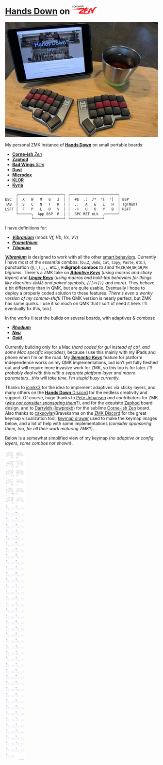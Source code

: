 # [**Hands Down**](http://handsdownlayout.com) on ![zen pic](zenlogo.png)

![zen pic](zen.jpg)

My personal ZMK instance of [**Hands Down**](http://handsdownlayout.com) on small portable boards:

- [**Corne-ish** *Zen*](https://www.reddit.com/r/ErgoMechKeyboards/comments/reyulp/my_new_zen/) 
- [**Zaphod**](https://www.reddit.com/r/ErgoMechKeyboards/comments/1130oor/zaphod_in_café_society/)
- [**Bad Wings** *Slim*](https://www.reddit.com/r/ErgoMechKeyboards/comments/16huy9s/thin_is_in/)
- [**Dust**](https://kbd.news/Dust-keyboard-1789.html)
- [**Microdox**](https://old.boardsource.xyz/store/5f2e7e4a2902de7151494f92)
- [**KLOR**](https://github.com/GEIGEIGEIST/KLOR)
- [**Kyria**](https://splitkb.com/products/kyria-rev3)

```
     ╭─────────────────────╮ ╭──────────────────────╮
ESC  │  X   W   M   G   J  │ │  #$  .:  /*  "[  ']  │ BSP
TAB  │  S   C   N   T   K  | |  ,;   A   E   I   H  │ Tg(Num)
LSFT │  F   P   L   D   V  │ │  -+   U   O   Y   B  │ RSFT
     ╰──────╮  App BSP  R  │ │  SPC RET nLk  ╭──────╯
            ╰──────────────╯ ╰───────────────╯
```
I have definitions for:
- [***Vibranium***](https://sites.google.com/alanreiser.com/handsdown/home/hands-down-neu#h.eyvjpfoqjy65) (mods *Vf, Vb, Vx, Vv*)
- [***Promethium***](https://www.reddit.com/r/KeyboardLayouts/comments/1g66ivi/hands_down_promethium_snth_meets_hd_silverengram/)
- [***Titanium***](https://sites.google.com/alanreiser.com/handsdown/home/hands-down-neu#h.wc98dpulr54c)

 [***Vibranium***](https://sites.google.com/alanreiser.com/handsdown/home/hands-down-neu#h.eyvjpfoqjy65) is designed to work with all the other [smart behaviors](https://sites.google.com/alanreiser.com/handsdown#h.8ngiif20qf4). Currently I have most of the *essential* combos: (`Qu`,`Z`, `Undo`, `Cut`, `Copy`, `Paste`, etc.), punctuation (`@`,`!`,`?`,`;`,`:`, etc.), **`H` digraph combos** *to send* `TH`,`CH`,`WH`,`SH`,`GH`,`PH` *bigrams*. There's a ZMK take on [***Adaptive Keys***](https://sites.google.com/alanreiser.com/handsdown#h.ps4itorhjiq9) (*using macros and sticky layers*) and [***Linger Keys***](https://sites.google.com/alanreiser.com/handsdown#h.w8doktr0rzce) (*using macros and hold-tap behaviors for things like diacritics `éèôåō` and paired symbols, `{([<>])}` and more*). They behave a bit differently than in QMK, but are quite usable. Eventually I hope to deploy a properly coded solution to these features. *There's even a wonky version of my comma-shift!* (The QMK version is nearly perfect, but ZMK has some quirks. I use it so much on QMK that I sort of need it here. I'll eventually fix this, too.)

In the works (I test the builds on several boards, with adaptives & combos):
- [***Rhodium***](https://sites.google.com/alanreiser.com/handsdown/home/hands-down-neu#h.bv3bay1cp21z)
- [***Neu***](https://sites.google.com/alanreiser.com/handsdown/home/hands-down-neu#h.ze4kq734zl5w)
- [***Gold***](https://sites.google.com/alanreiser.com/handsdown/home/hands-down-neu#h.8i2msuo3butx)


Currently building only for a Mac (*hard coded for gui instead of ctrl, and some Mac specific keycodes*), because I use this mainly with my iPads and phone when I'm on the road. My [***Semantic Keys***](https://sites.google.com/alanreiser.com/handsdown#h.7mehnxbqcx2s) feature for platform independence works on my QMK implementations, but isn't yet fully fleshed out and will require more invasive work for ZMK, so this too is for later. *I'll probably deal with this with a separate platform layer and macro parameters…this will take time. I'm stupid busy currently.*

Thanks to [jcmkk3](https://github.com/jcmkk3) for the idea to implement adaptives via sticky layers, and many others on the [**Hands Down** Discord](https://discord.gg/BC3fzb2E) for the endless creativity and support. Of course, huge thanks to [Pete Johanson](https://github.com/petejohanson) *and contributors* for ZMK ([*why not consider sponsoring them*](https://github.com/sponsors/petejohanson)?), and for the exquisite [Zaphod](https://github.com/petejohanson/zaphod-config) board design, and to [Darryldh (lowprokb)](https://github.com/LOWPROKB) for the sublime [Corne-ish Zen](https://github.com/LOWPROKB/zmk-config-Corne-ish-Zen) board. Also thanks to [caksoylar](https://github.com/caksoylar)/Bravekarma on the [ZMK Discord](https://discord.gg/HXWA39qJKX) for the great keymap visualization tool, [keymap drawer](https://github.com/caksoylar/keymap-drawer) used to make the keymap images below, and a lot of help with some implementations (*consider sponsoring them, too, for all their work maturing ZMK*?).

 Below is a somewhat simplified view of my keymap (*no adaptive or config layers, some combos not shown*).

![zaphod keymap](zaphod_keymap.png)
